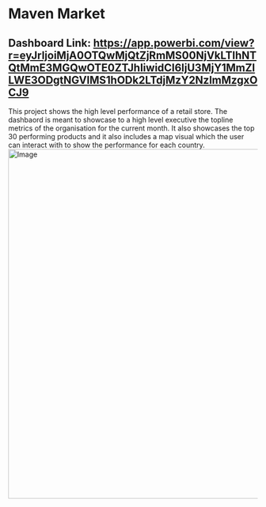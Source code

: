 # Maven Market
## Dashboard Link: https://app.powerbi.com/view?r=eyJrIjoiMjA0OTQwMjQtZjRmMS00NjVkLTlhNTQtMmE3MGQwOTE0ZTJhIiwidCI6IjU3MjY1MmZlLWE3ODgtNGVlMS1hODk2LTdjMzY2NzlmMzgxOCJ9 

This project shows the high level performance of a retail store.
The dashbaord is meant to showcase to a high level executive the topline metrics of the organisation for the current month. 
It also showcases the top 30 performing products and it also includes a map visual which the user can interact with to show the performance for each country.
<img width="707" alt="Image" src="https://github.com/user-attachments/assets/829ec188-a762-47e0-b7f0-d804181df86b" />
